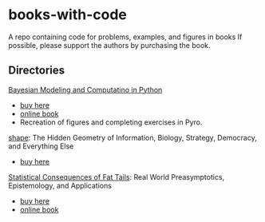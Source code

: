 # books-with-code
A repo containing code for problems, examples, and figures in books If possible, please support the authors by purchasing the book.


## Directories

[Bayesian Modeling and Computatino in Python](/bmcp/)
- [buy here](https://www.amazon.com/Bayesian-Modeling-Computation-Chapman-Statistical/dp/036789436X?_encoding=UTF8&camp=1789&creative=9325&linkCode=ur2&tag=storypodca-20&linkId=2P4S6EY6B462X4AR)
- [online book](https://bayesiancomputationbook.com/welcome.html)
- Recreation of figures and completing exercises in Pyro. 

[shape](/shape): The Hidden Geometry of Information, Biology, Strategy, Democracy, and Everything Else
- [buy here](https://www.amazon.com/dp/B08PF965W9/ref=dp-kindle-redirect?_encoding=UTF8&btkr=1)

[Statistical Consequences of Fat Tails](/sqft): Real World Preasymptotics, Epistemology, and Applications
- [buy here](https://www.amazon.com/Statistical-Consequences-Fat-Tails-Preasymptotics/dp/1544508050/ref=sr_1_2?gclid=Cj0KCQjwrs2XBhDjARIsAHVymmT_Clle_NAx9bg6DPVVib2Phj0X8RoC-TIhJp95t9-EYcIJd7zn62MaAiJaEALw_wcB&hvadid=441889148076&hvdev=c&hvlocphy=9031352&hvnetw=g&hvqmt=e&hvrand=8088910463917810661&hvtargid=kwd-935494002884&hydadcr=7436_9611128&keywords=statistical+consequences+of+fat+tails&qid=1660145374&sr=8-2)
- [online book](https://arxiv.org/abs/2001.10488)